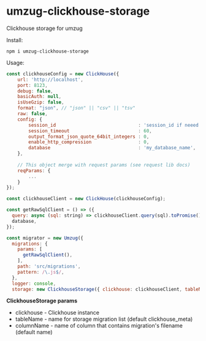 # umzug-clickhouse-storage

Clickhouse storage for umzug

Install:
```
npm i umzug-clickhouse-storage
```

Usage:
```javascript
const clickhouseConfig = new ClickHouse({
	url: 'http://localhost',
	port: 8123,
	debug: false,
	basicAuth: null,
	isUseGzip: false,
	format: "json", // "json" || "csv" || "tsv"
	raw: false,
	config: {
		session_id                              : 'session_id if neeed',
		session_timeout                         : 60,
		output_format_json_quote_64bit_integers : 0,
		enable_http_compression                 : 0,
		database                                : 'my_database_name',
	},
	
	// This object merge with request params (see request lib docs)
	reqParams: {
		...
	}
});

const clickhouseClient = new ClickHouse(clickhouseConfig);

const getRawSqlClient = () => ({
  query: async (sql: string) => clickhouseClient.query(sql).toPromise(),
  database,
});

const migrator = new Umzug({
  migrations: {
    params: [
      getRawSqlClient(),
    ],
    path: 'src/migrations',
    pattern: /\.js$/,
  },
  logger: console, 
  storage: new ClickhouseStorage({ clickhouse: clickhouseClient, tableName: 'clickhouse_meta', columnName: 'name' }),
```
**ClickhouseStorage params**

* clickhouse - Clickhouse instance
* tableName - name for storage migration list (default clickhouse_meta)
* columnName - name of column that contains migration's filename (default name)